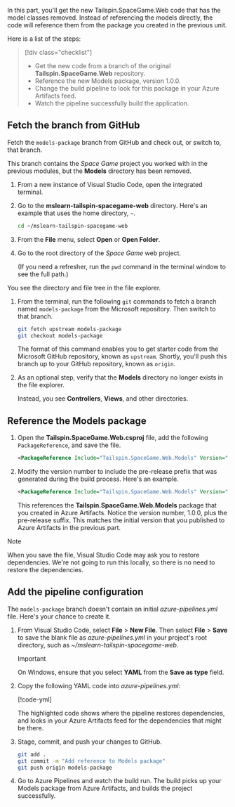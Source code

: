 In this part, you'll get the new Tailspin.SpaceGame.Web code that has the model classes removed. Instead of referencing the models directly, the code will reference them from the package you created in the previous unit. 

Here is a list of the steps:

> [!div class="checklist"]
> * Get the new code from a branch of the original **Tailspin.SpaceGame.Web** repository.
> * Reference the new Models package, version 1.0.0.
> * Change the build pipeline to look for this package in your Azure Artifacts feed.
> * Watch the pipeline successfully build the application.

## Fetch the branch from GitHub

Fetch the `models-package` branch from GitHub and check out, or switch to, that branch.

This branch contains the _Space Game_ project you worked with in the previous modules, but the **Models** directory has been removed.

1. From a new instance of Visual Studio Code, open the integrated terminal.

1. Go to the **mslearn-tailspin-spacegame-web** directory. Here's an example that uses the home directory, `~`.

    ```bash
    cd ~/mslearn-tailspin-spacegame-web
    ```

1. From the **File** menu, select **Open** or **Open Folder**.
1. Go to the root directory of the _Space Game_ web project.

    (If you need a refresher, run the `pwd` command in the terminal window to see the full path.)

You see the directory and file tree in the file explorer.

1. From the terminal, run the following `git` commands to fetch a branch named `models-package` from the Microsoft repository. Then switch to that branch.

    ```bash
    git fetch upstream models-package
    git checkout models-package
    ```

    The format of this command enables you to get starter code from the Microsoft GitHub repository, known as `upstream`. Shortly, you'll push this branch up to your GitHub repository, known as `origin`.
1. As an optional step, verify that the **Models** directory no longer exists in the file explorer.

    Instead, you see **Controllers**, **Views**, and other directories.

## Reference the Models package

1. Open the **Tailspin.SpaceGame.Web.csproj** file, add the following `PackageReference`, and save the file.

    ```xml
    <PackageReference Include="Tailspin.SpaceGame.Web.Models" Version="1.0.0" />
    ```

1. Modify the version number to include the pre-release prefix that was generated during the build process. Here's an example.

    ```xml
    <PackageReference Include="Tailspin.SpaceGame.Web.Models" Version="1.0.0-CI-20190621-042647" />
    ```

    This references the **Tailspin.SpaceGame.Web.Models** package that you created in Azure Artifacts. Notice the version number, 1.0.0, plus the pre-release suffix. This matches the initial version that you published to Azure Artifacts in the previous part.

> [!NOTE]
> When you save the file, Visual Studio Code may ask you to restore dependencies. We're not going to run this locally, so there is no need to restore the dependencies. 

## Add the pipeline configuration

The `models-package` branch doesn't contain an initial *azure-pipelines.yml* file. Here's your chance to create it.

1. From Visual Studio Code, select **File** > **New File**. Then select **File** > **Save** to save the blank file as *azure-pipelines.yml* in your project's root directory, such as *~/mslearn-tailspin-spacegame-web*.

    > [!IMPORTANT]
    > On Windows, ensure that you select **YAML** from the **Save as type** field.

1. Copy the following YAML code into *azure-pipelines.yml*:

    [!code-yml[](code/6-azure-pipelines-yaml.yml?highlight=36-42)]

    The highlighted code shows where the pipeline restores dependencies, and looks in your Azure Artifacts feed for the dependencies that might be there.

1. Stage, commit, and push your changes to GitHub.

    ```bash
    git add .
    git commit -m "Add reference to Models package"
    git push origin models-package
    ```

1. Go to Azure Pipelines and watch the build run. The build picks up your Models package from Azure Artifacts, and builds the project successfully.